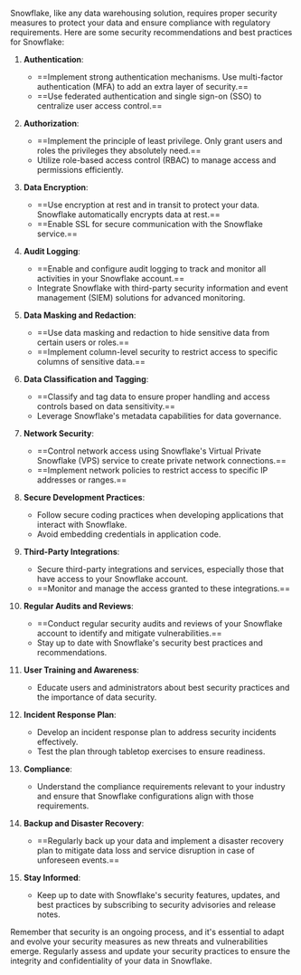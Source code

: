 Snowflake, like any data warehousing solution, requires proper security measures to protect your data and ensure compliance with regulatory requirements. Here are some security recommendations and best practices for Snowflake:

1. **Authentication**:
   - ==Implement strong authentication mechanisms. Use multi-factor authentication (MFA) to add an extra layer of security.==
   - ==Use federated authentication and single sign-on (SSO) to centralize user access control.==

2. **Authorization**:
   - ==Implement the principle of least privilege. Only grant users and roles the privileges they absolutely need.==
   - Utilize role-based access control (RBAC) to manage access and permissions efficiently.

3. **Data Encryption**:
   - ==Use encryption at rest and in transit to protect your data. Snowflake automatically encrypts data at rest.==
   - ==Enable SSL for secure communication with the Snowflake service.==

4. **Audit Logging**:
   - ==Enable and configure audit logging to track and monitor all activities in your Snowflake account.==
   - Integrate Snowflake with third-party security information and event management (SIEM) solutions for advanced monitoring.

5. **Data Masking and Redaction**:
   - ==Use data masking and redaction to hide sensitive data from certain users or roles.==
   - ==Implement column-level security to restrict access to specific columns of sensitive data.==

6. **Data Classification and Tagging**:
   - ==Classify and tag data to ensure proper handling and access controls based on data sensitivity.==
   - Leverage Snowflake's metadata capabilities for data governance.

7. **Network Security**:
   - ==Control network access using Snowflake's Virtual Private Snowflake (VPS) service to create private network connections.==
   - ==Implement network policies to restrict access to specific IP addresses or ranges.==

8. **Secure Development Practices**:
   - Follow secure coding practices when developing applications that interact with Snowflake.
   - Avoid embedding credentials in application code.

9. **Third-Party Integrations**:
   - Secure third-party integrations and services, especially those that have access to your Snowflake account.
   - ==Monitor and manage the access granted to these integrations.==

10. **Regular Audits and Reviews**:
    - ==Conduct regular security audits and reviews of your Snowflake account to identify and mitigate vulnerabilities.==
    - Stay up to date with Snowflake's security best practices and recommendations.

11. **User Training and Awareness**:
    - Educate users and administrators about best security practices and the importance of data security.

12. **Incident Response Plan**:
    - Develop an incident response plan to address security incidents effectively.
    - Test the plan through tabletop exercises to ensure readiness.

13. **Compliance**:
    - Understand the compliance requirements relevant to your industry and ensure that Snowflake configurations align with those requirements.

14. **Backup and Disaster Recovery**:
    - ==Regularly back up your data and implement a disaster recovery plan to mitigate data loss and service disruption in case of unforeseen events.==

15. **Stay Informed**:
    - Keep up to date with Snowflake's security features, updates, and best practices by subscribing to security advisories and release notes.

Remember that security is an ongoing process, and it's essential to adapt and evolve your security measures as new threats and vulnerabilities emerge. Regularly assess and update your security practices to ensure the integrity and confidentiality of your data in Snowflake.